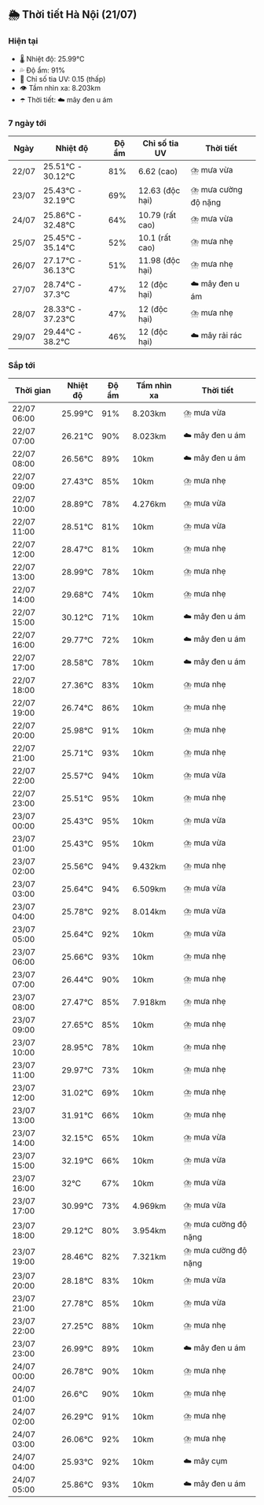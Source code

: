 ## 🌦️ Thời tiết Hà Nội (21/07)

### Hiện tại

- 🌡️ Nhiệt độ: 25.99℃
- 💦 Độ ẩm: 91%
- 🌟 Chỉ số tia UV: 0.15 (thấp)
- 👁️ Tầm nhìn xa: 8.203km
- ☂️ Thời tiết: ☁️ mây đen u ám

### 7 ngày tới

| Ngày | Nhiệt độ | Độ ẩm | Chỉ số tia UV | Thời tiết |
| --- | --- | --- | --- | --- |
| 22/07 | 25.51℃ - 30.12℃ | 81% | 6.62 (cao) | ⛈️ mưa vừa |
| 23/07 | 25.43℃ - 32.19℃ | 69% | 12.63 (độc hại) | ⛈️ mưa cường độ nặng |
| 24/07 | 25.86℃ - 32.48℃ | 64% | 10.79 (rất cao) | ⛈️ mưa vừa |
| 25/07 | 25.45℃ - 35.14℃ | 52% | 10.1 (rất cao) | ⛈️ mưa nhẹ |
| 26/07 | 27.17℃ - 36.13℃ | 51% | 11.98 (độc hại) | ⛈️ mưa nhẹ |
| 27/07 | 28.74℃ - 37.3℃ | 47% | 12 (độc hại) | ☁️ mây đen u ám |
| 28/07 | 28.33℃ - 37.23℃ | 47% | 12 (độc hại) | ⛈️ mưa nhẹ |
| 29/07 | 29.44℃ - 38.2℃ | 46% | 12 (độc hại) | ☁️ mây rải rác |

### Sắp tới

| Thời gian | Nhiệt độ | Độ ẩm | Tầm nhìn xa | Thời tiết |
| --- | --- | --- | --- | --- |
| 22/07 06:00 | 25.99℃ | 91% | 8.203km | ⛈️ mưa vừa |
| 22/07 07:00 | 26.21℃ | 90% | 8.023km | ☁️ mây đen u ám |
| 22/07 08:00 | 26.56℃ | 89% | 10km | ☁️ mây đen u ám |
| 22/07 09:00 | 27.43℃ | 85% | 10km | ⛈️ mưa nhẹ |
| 22/07 10:00 | 28.89℃ | 78% | 4.276km | ⛈️ mưa vừa |
| 22/07 11:00 | 28.51℃ | 81% | 10km | ⛈️ mưa vừa |
| 22/07 12:00 | 28.47℃ | 81% | 10km | ⛈️ mưa nhẹ |
| 22/07 13:00 | 28.99℃ | 78% | 10km | ⛈️ mưa nhẹ |
| 22/07 14:00 | 29.68℃ | 74% | 10km | ⛈️ mưa nhẹ |
| 22/07 15:00 | 30.12℃ | 71% | 10km | ☁️ mây đen u ám |
| 22/07 16:00 | 29.77℃ | 72% | 10km | ☁️ mây đen u ám |
| 22/07 17:00 | 28.58℃ | 78% | 10km | ☁️ mây đen u ám |
| 22/07 18:00 | 27.36℃ | 83% | 10km | ⛈️ mưa nhẹ |
| 22/07 19:00 | 26.74℃ | 86% | 10km | ⛈️ mưa nhẹ |
| 22/07 20:00 | 25.98℃ | 91% | 10km | ⛈️ mưa nhẹ |
| 22/07 21:00 | 25.71℃ | 93% | 10km | ⛈️ mưa nhẹ |
| 22/07 22:00 | 25.57℃ | 94% | 10km | ⛈️ mưa vừa |
| 22/07 23:00 | 25.51℃ | 95% | 10km | ⛈️ mưa nhẹ |
| 23/07 00:00 | 25.43℃ | 95% | 10km | ⛈️ mưa vừa |
| 23/07 01:00 | 25.43℃ | 95% | 10km | ⛈️ mưa vừa |
| 23/07 02:00 | 25.56℃ | 94% | 9.432km | ⛈️ mưa nhẹ |
| 23/07 03:00 | 25.64℃ | 94% | 6.509km | ⛈️ mưa vừa |
| 23/07 04:00 | 25.78℃ | 92% | 8.014km | ⛈️ mưa vừa |
| 23/07 05:00 | 25.64℃ | 92% | 10km | ⛈️ mưa vừa |
| 23/07 06:00 | 25.66℃ | 93% | 10km | ⛈️ mưa nhẹ |
| 23/07 07:00 | 26.44℃ | 90% | 10km | ⛈️ mưa nhẹ |
| 23/07 08:00 | 27.47℃ | 85% | 7.918km | ⛈️ mưa nhẹ |
| 23/07 09:00 | 27.65℃ | 85% | 10km | ⛈️ mưa nhẹ |
| 23/07 10:00 | 28.95℃ | 78% | 10km | ⛈️ mưa nhẹ |
| 23/07 11:00 | 29.97℃ | 73% | 10km | ⛈️ mưa nhẹ |
| 23/07 12:00 | 31.02℃ | 69% | 10km | ⛈️ mưa nhẹ |
| 23/07 13:00 | 31.91℃ | 66% | 10km | ⛈️ mưa nhẹ |
| 23/07 14:00 | 32.15℃ | 65% | 10km | ⛈️ mưa vừa |
| 23/07 15:00 | 32.19℃ | 66% | 10km | ⛈️ mưa vừa |
| 23/07 16:00 | 32℃ | 67% | 10km | ⛈️ mưa vừa |
| 23/07 17:00 | 30.99℃ | 73% | 4.969km | ⛈️ mưa vừa |
| 23/07 18:00 | 29.12℃ | 80% | 3.954km | ⛈️ mưa cường độ nặng |
| 23/07 19:00 | 28.46℃ | 82% | 7.321km | ⛈️ mưa cường độ nặng |
| 23/07 20:00 | 28.18℃ | 83% | 10km | ⛈️ mưa vừa |
| 23/07 21:00 | 27.78℃ | 85% | 10km | ⛈️ mưa vừa |
| 23/07 22:00 | 27.25℃ | 88% | 10km | ⛈️ mưa nhẹ |
| 23/07 23:00 | 26.99℃ | 89% | 10km | ☁️ mây đen u ám |
| 24/07 00:00 | 26.78℃ | 90% | 10km | ⛈️ mưa nhẹ |
| 24/07 01:00 | 26.6℃ | 90% | 10km | ⛈️ mưa nhẹ |
| 24/07 02:00 | 26.29℃ | 91% | 10km | ⛈️ mưa nhẹ |
| 24/07 03:00 | 26.06℃ | 92% | 10km | ⛈️ mưa nhẹ |
| 24/07 04:00 | 25.93℃ | 92% | 10km | ☁️ mây cụm |
| 24/07 05:00 | 25.86℃ | 93% | 10km | ☁️ mây đen u ám |
